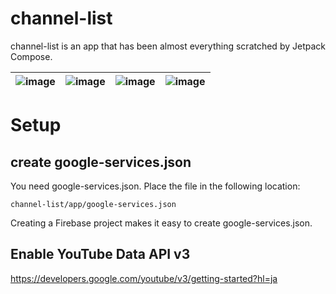 # channel-list

channel-list is an app that has been almost everything scratched by Jetpack Compose. 

|![image](https://user-images.githubusercontent.com/749051/99535475-4a452c00-29ec-11eb-8dc4-f4ce33c218ec.png)|![image](https://user-images.githubusercontent.com/749051/99535482-4ca78600-29ec-11eb-97df-babf036f1b59.png)|![image](https://user-images.githubusercontent.com/749051/99535486-4dd8b300-29ec-11eb-93ce-c99a1f5d3cf1.png)|![image](https://user-images.githubusercontent.com/749051/99535490-4f09e000-29ec-11eb-9f88-4225bef9537a.png)|
|:-:|:-:|:-:|:-:|

# Setup

## create google-services.json

You need google-services.json.
Place the file in the following location:

`channel-list/app/google-services.json`

Creating a Firebase project makes it easy to create google-services.json.

## Enable YouTube Data API v3

https://developers.google.com/youtube/v3/getting-started?hl=ja


